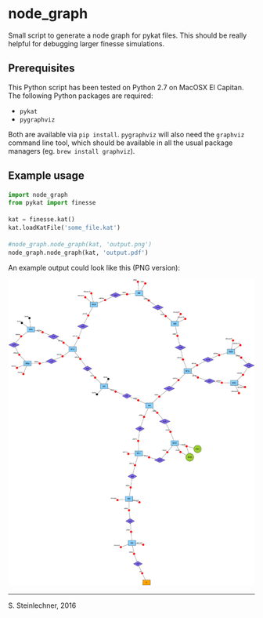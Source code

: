# node_graph

Small script to generate a node graph for pykat files. This should be really
helpful for debugging larger finesse simulations.

## Prerequisites

This Python script has been tested on Python 2.7 on MacOSX El Capitan.
The following Python packages are required:

  * `pykat`
  * `pygraphviz`

Both are available via `pip install`. `pygraphviz` will also need the `graphviz`
command line tool, which should be available in all the usual package managers
(eg. `brew install graphviz`).

## Example usage

```python
import node_graph
from pykat import finesse

kat = finesse.kat()
kat.loadKatFile('some_file.kat')

#node_graph.node_graph(kat, 'output.png')
node_graph.node_graph(kat, 'output.pdf')
```

An example output could look like this (PNG version):

<img src="example.png" />

----

S. Steinlechner, 2016
